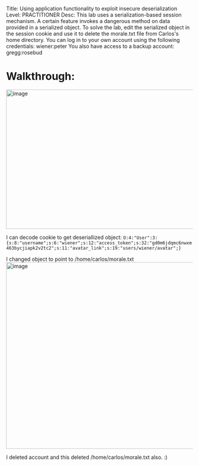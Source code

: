 Title: Using application functionality to exploit insecure deserialization
Level: PRACTITIONER
Desc:  This lab uses a serialization-based session mechanism. A certain feature invokes a dangerous method on data provided in a serialized object. To solve the lab, edit the serialized object in the session cookie and use it to delete the morale.txt file from Carlos's home directory.
You can log in to your own account using the following credentials: wiener:peter
You also have access to a backup account: gregg:rosebud 

# Walkthrough:
<img width="1328" height="377" alt="image" src="https://github.com/user-attachments/assets/62e1a309-cd77-4c68-89b1-9a2b08bea010" />

I can decode cookie to get deseriallized object:
`O:4:"User":3:{s:8:"username";s:6:"wiener";s:12:"access_token";s:32:"gd0m6jdqmc6nwxm463bycjiapk2v2tc2";s:11:"avatar_link";s:19:"users/wiener/avatar";}`

I changed object to point to /home/carlos/morale.txt
<img width="1384" height="505" alt="image" src="https://github.com/user-attachments/assets/9b5fa2e0-e917-4dc8-b84a-e2415c5afb10" />

I deleted account and this deleted /home/carlos/morale.txt also. :)
